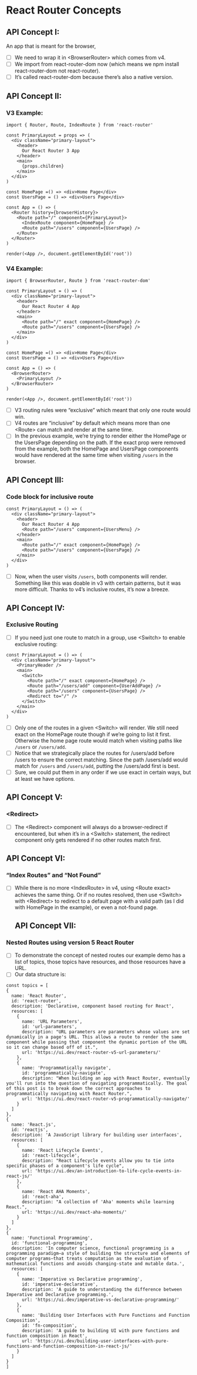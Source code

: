 # React Router Concepts

## API Concept I:

An app that is meant for the browser,

- [ ] We need to wrap it in &lt;BrowserRouter&gt; which comes from v4.
- [ ] We import from react-router-dom now (which means we npm install react-router-dom not react-router).
- [ ] It’s called react-router-dom because there’s also a native version.

## API Concept II:

### V3 Example:

```
import { Router, Route, IndexRoute } from 'react-router'

const PrimaryLayout = props => (
  <div className="primary-layout">
    <header>
      Our React Router 3 App
    </header>
    <main>
      {props.children}
    </main>
  </div>
)

const HomePage =() => <div>Home Page</div>
const UsersPage = () => <div>Users Page</div>

const App = () => (
  <Router history={browserHistory}>
    <Route path="/" component={PrimaryLayout}>
      <IndexRoute component={HomePage} />
      <Route path="/users" component={UsersPage} />
    </Route>
  </Router>
)

render(<App />, document.getElementById('root'))
```

### V4 Example:

```
import { BrowserRouter, Route } from 'react-router-dom'

const PrimaryLayout = () => (
  <div className="primary-layout">
    <header>
      Our React Router 4 App
    </header>
    <main>
      <Route path="/" exact component={HomePage} />
      <Route path="/users" component={UsersPage} />
    </main>
  </div>
)

const HomePage =() => <div>Home Page</div>
const UsersPage = () => <div>Users Page</div>

const App = () => (
  <BrowserRouter>
    <PrimaryLayout />
  </BrowserRouter>
)

render(<App />, document.getElementById('root'))
```

- [ ] V3 routing rules were “exclusive” which meant that only one route would win.
- [ ] V4 routes are “inclusive” by default which means more than one &lt;Route&gt; can match and render at the same time.
- [ ] In the previous example, we’re trying to render either the HomePage or the UsersPage depending on the path. If the exact prop were removed from the example, both the HomePage and UsersPage components would have rendered at the same time when visiting `/users` in the browser.
## API Concept III:
### Code block for inclusive route

```
const PrimaryLayout = () => (
  <div className="primary-layout">
    <header>
      Our React Router 4 App
      <Route path="/users" component={UsersMenu} />
    </header>
    <main>
      <Route path="/" exact component={HomePage} />
      <Route path="/users" component={UsersPage} />
    </main>
  </div>
)
```

- [ ] Now, when the user visits `/users`, both components will render. Something like this was doable in v3 with certain patterns, but it was more difficult. Thanks to v4’s inclusive routes, it’s now a breeze.
## API Concept IV:
### Exclusive Routing

- [ ] If you need just one route to match in a group, use &lt;Switch&gt; to enable exclusive routing:

```
const PrimaryLayout = () => (
  <div className="primary-layout">
    <PrimaryHeader />
    <main>
      <Switch>
        <Route path="/" exact component={HomePage} />
        <Route path="/users/add" component={UserAddPage} />
        <Route path="/users" component={UsersPage} />
        <Redirect to="/" />
      </Switch>
    </main>
  </div>
)
```
 - [ ] Only one of the routes in a given &lt;Switch&gt; will render. We still need exact on the HomePage route though if we’re going to list it first. Otherwise the home page route would match when visiting paths like `/users` or `/users/add`. 
 - [ ] Notice that we strategically place the routes for /users/add before /users to ensure the correct matching. Since the path /users/add would match for `/users` and `/users/add`, putting the /users/add first is best.
 - [ ] Sure, we could put them in any order if we use exact in certain ways, but at least we have options.
 ## API Concept V:
### &lt;Redirect&gt;
 - [ ] The &lt;Redirect&gt; component will always do a browser-redirect if encountered, but when it’s in a &lt;Switch&gt; statement, the redirect component only gets rendered if no other routes match first.
  ## API Concept VI:
### “Index Routes” and “Not Found”
 - [ ] While there is no more &lt;IndexRoute&gt; in v4, using &lt;Route exact&gt; achieves the same thing. Or if no routes resolved, then use &lt;Switch&gt; with &lt;Redirect&gt; to redirect to a default page with a valid path (as I did with HomePage in the example), or even a not-found page.
   ## API Concept VII:
### Nested Routes using version 5 React Router
  - [ ] To demonstrate the concept of nested routes our example demo has a list of topics, those topics have resources, and those resources have a URL.
  - [ ] Our data structure is:
  ```
  const topics = [
  {
    name: 'React Router',
    id: 'react-router',
    description: 'Declarative, component based routing for React',
    resources: [
      {
        name: 'URL Parameters',
        id: 'url-parameters',
        description: "URL parameters are parameters whose values are set dynamically in a page's URL. This allows a route to render the same component while passing that component the dynamic portion of the URL so it can change based off of it.",
        url: 'https://ui.dev/react-router-v5-url-parameters/'
      },
      {
        name: 'Programmatically navigate',
        id: 'programmatically-navigate',
        description: "When building an app with React Router, eventually you'll run into the question of navigating programmatically. The goal of this post is to break down the correct approaches to programmatically navigating with React Router.",
        url: 'https://ui.dev/react-router-v5-programmatically-navigate/'
      }
    ]
  },
  {
    name: 'React.js',
    id: 'reactjs',
    description: 'A JavaScript library for building user interfaces',
    resources: [
      {
        name: 'React Lifecycle Events',
        id: 'react-lifecycle',
        description: "React Lifecycle events allow you to tie into specific phases of a component's life cycle",
        url: 'https://ui.dev/an-introduction-to-life-cycle-events-in-react-js/'
      },
      {
        name: 'React AHA Moments',
        id: 'react-aha',
        description: "A collection of 'Aha' moments while learning React.",
        url: 'https://ui.dev/react-aha-moments/'
      }
    ]
  },
  {
    name: 'Functional Programming',
    id: 'functional-programming',
    description: 'In computer science, functional programming is a programming paradigm—a style of building the structure and elements of computer programs—that treats computation as the evaluation of mathematical functions and avoids changing-state and mutable data.',
    resources: [
      {
        name: 'Imperative vs Declarative programming',
        id: 'imperative-declarative',
        description: 'A guide to understanding the difference between Imperative and Declarative programming.',
        url: 'https://ui.dev/imperative-vs-declarative-programming/'
      },
      {
        name: 'Building User Interfaces with Pure Functions and Function Composition',
        id: 'fn-composition',
        description: 'A guide to building UI with pure functions and function composition in React',
        url: 'https://ui.dev/building-user-interfaces-with-pure-functions-and-function-composition-in-react-js/'
      }
    ]
  }
]
  ```
